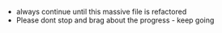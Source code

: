 - always continue until this massive file is refactored
- Please dont stop and brag about the progress - keep going